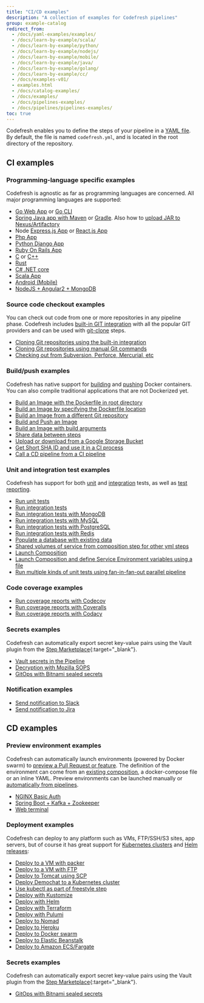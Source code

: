 ```yaml
---
title: "CI/CD examples"
description: "A collection of examples for Codefresh pipelines"
group: example-catalog
redirect_from:
  - /docs/yaml-examples/examples/
  - /docs/learn-by-example/scala/
  - /docs/learn-by-example/python/
  - /docs/learn-by-example/nodejs/
  - /docs/learn-by-example/mobile/
  - /docs/learn-by-example/java/
  - /docs/learn-by-example/golang/
  - /docs/learn-by-example/cc/
  - /docs/examples-v01/
  - examples.html
  - /docs/catalog-examples/
  - /docs/examples/
  - /docs/pipelines-examples/  
  - /docs/pipelines/pipelines-examples/
toc: true
---
```

Codefresh enables you to define the steps of your pipeline in a [YAML file]({{site.baseurl}}/docs/pipelines/what-is-the-codefresh-yaml/). By default, the file is named `codefresh.yml`, and is located in the root directory of the repository.

## CI examples

### Programming-language specific examples

Codefresh is agnostic as far as programming languages are concerned. All major programming languages are supported:

- [Go Web App]({{site.baseurl}}/docs/example-catalog/ci-examples/golang-hello-world/) or [Go CLI]({{site.baseurl}}/docs/example-catalog/ci-examples/goreleaser) 
- [Spring Java app with Maven]({{site.baseurl}}/docs/example-catalog/ci-examples/spring-boot-2/) or [Gradle]({{site.baseurl}}/docs/example-catalog/ci-examples/gradle/). Also how to [upload JAR to Nexus/Artifactory]({{site.baseurl}}/docs/example-catalog/ci-examples/publish-jar/) 
- Node [Express.js App]({{site.baseurl}}/docs/example-catalog/ci-examples/lets-chat/) or [React.js App]({{site.baseurl}}/docs/example-catalog/ci-examples/react/)
- [Php App]({{site.baseurl}}/docs/example-catalog/ci-examples/php)
- [Python Django App]({{site.baseurl}}/docs/example-catalog/ci-examples/django/)
- [Ruby On Rails App]({{site.baseurl}}/docs/example-catalog/ci-examples/ruby)
- [C]({{site.baseurl}}/docs/example-catalog/ci-examples/c-make/) or [C++]({{site.baseurl}}/docs/example-catalog/ci-examples/cpp-cmake)
- [Rust]({{site.baseurl}}/docs/example-catalog/ci-examples/rust/) 
- [C# .NET core]({{site.baseurl}}/docs/example-catalog/ci-examples/dotnet/)
- [Scala App]({{site.baseurl}}/docs/example-catalog/ci-examples/scala-hello-world/)
- [Android (Mobile)]({{site.baseurl}}/docs/example-catalog/ci-examples/android/)
- [NodeJS + Angular2 + MongoDB]({{site.baseurl}}/docs/example-catalog/ci-examples/nodejs-angular2-mongodb/) 

### Source code checkout examples

You can check out code from one or more repositories in any pipeline phase. Codefresh includes [built-in GIT integration]({{site.baseurl}}/docs/integrations/git-providers/) with all the popular GIT providers and can be used with [git-clone]({{site.baseurl}}/docs/pipelines/steps/git-clone/) steps.

- [Cloning Git repositories using the built-in integration]({{site.baseurl}}/docs/example-catalog/ci-examples/git-checkout/)
- [Cloning Git repositories using manual Git commands]({{site.baseurl}}/docs/example-catalog/ci-examples/git-checkout-custom/)
- [Checking out from Subversion, Perforce, Mercurial, etc]({{site.baseurl}}/docs/example-catalog/ci-examples/non-git-checkout/)

### Build/push examples

Codefresh has native support for [building]({{site.baseurl}}/docs/pipelines/steps/build/) and [pushing]({{site.baseurl}}/docs/pipelines/steps/push/) Docker containers.  
You can also compile traditional applications that are not Dockerized yet.

- [Build an Image with the Dockerfile in root directory]({{site.baseurl}}/docs/example-catalog/ci-examples/build-an-image-with-the-dockerfile-in-root-directory/)
- [Build an Image by specifying the Dockerfile location]({{site.baseurl}}/docs/example-catalog/ci-examples/build-an-image-specify-dockerfile-location)
- [Build an Image from a different Git repository]({{site.baseurl}}/docs/example-catalog/ci-examples/build-an-image-from-a-different-git-repository)
- [Build and Push an Image]({{site.baseurl}}/docs/example-catalog/ci-examples/build-and-push-an-image)
- [Build an Image with build arguments]({{site.baseurl}}/docs/example-catalog/ci-examples/build-an-image-with-build-arguments)
- [Share data between steps]({{site.baseurl}}/docs/example-catalog/ci-examples/shared-volumes-between-builds)
- [Upload or download from a Google Storage Bucket]({{site.baseurl}}/docs/example-catalog/ci-examples/uploading-or-downloading-from-gs/)
- [Get Short SHA ID and use it in a CI process]({{site.baseurl}}/docs/example-catalog/ci-examples/get-short-sha-id-and-use-it-in-a-ci-process)
- [Call a CD pipeline from a CI pipeline]({{site.baseurl}}/docs/example-catalog/ci-examples/call-child-pipelines)

<!--ask Kostis about these -->
### Unit and integration test examples

Codefresh has support for both [unit]({{site.baseurl}}/docs/testing/unit-tests/) and [integration]({{site.baseurl}}/docs/testing/integration-tests/) tests, as well as [test reporting]({{site.baseurl}}/docs/testing/test-reports/).

- [Run unit tests]({{site.baseurl}}/docs/example-catalog/ci-examples/run-unit-tests) 
- [Run integration tests]({{site.baseurl}}/docs/example-catalog/ci-examples/run-integration-tests/) 
- [Run integration tests with MongoDB]({{site.baseurl}}/docs/example-catalog/ci-examples/integration-tests-with-mongo/) 
- [Run integration tests with MySQL]({{site.baseurl}}/docs/example-catalog/ci-examples/integration-tests-with-mysql/) 
- [Run integration tests with PostgreSQL]({{site.baseurl}}/docs/example-catalog/ci-examples/integration-tests-with-postgres/) 
- [Run integration tests with Redis]({{site.baseurl}}/docs/example-catalog/ci-examples/integration-tests-with-redis/) 
- [Populate a database with existing data]({{site.baseurl}}/docs/example-catalog/ci-examples/populate-a-database-with-existing-data) 
- [Shared volumes of service from composition step for other yml steps]({{site.baseurl}}/docs/example-catalog/ci-examples/shared-volumes-of-service-from-composition-step-for-other-yml-steps)
- [Launch Composition]({{site.baseurl}}/docs/example-catalog/ci-examples/launch-composition) 
- [Launch Composition and define Service Environment variables using a file]({{site.baseurl}}/docs/example-catalog/ci-examples/launching-a-composition-and-defining-a-service-environment-variables-using-a-file) 
- [Run multiple kinds of unit tests using fan-in-fan-out parallel pipeline]({{site.baseurl}}/docs/example-catalog/ci-examples/fan-in-fan-out) 

### Code coverage examples

- [Run coverage reports with Codecov]({{site.baseurl}}/docs/example-catalog/ci-examples/codecov-testing) 
- [Run coverage reports with Coveralls]({{site.baseurl}}/docs/example-catalog/ci-examples/coveralls-testing) 
- [Run coverage reports with Codacy]({{site.baseurl}}/docs/example-catalog/ci-examples/codacy-testing) 

### Secrets examples

Codefresh can automatically export secret key-value pairs using the Vault plugin from the [Step Marketplace](https://codefresh.io/steps/step/vault){:target="\_blank"}.

- [Vault secrets in the Pipeline]({{site.baseurl}}/docs/example-catalog/ci-examples/vault-secrets-in-the-pipeline/)
- [Decryption with Mozilla SOPS]({{site.baseurl}}/docs/example-catalog/ci-examples/decryption-with-mozilla-sops/)
- [GitOps with Bitnami sealed secrets]({{site.baseurl}}/docs/example-catalog/ci-examples/gitops-secrets)

### Notification examples

- [Send notification to Slack]({{site.baseurl}}/docs/example-catalog/ci-examples/sending-the-notification-to-slack)
- [Send notification to Jira]({{site.baseurl}}/docs/example-catalog/ci-examples/sending-the-notification-to-jira)


## CD examples

### Preview environment examples

Codefresh can automatically launch environments (powered by Docker swarm) to [preview a Pull Request or feature]({{site.baseurl}}/docs/quick-start/ci-quickstart/on-demand-environments/). The definition of the environment can come from an [existing composition]({{site.baseurl}}/docs/testing/create-composition/), a docker-compose file or an inline YAML. Preview environments can be launched manually or [automatically from pipelines]({{site.baseurl}}/docs/pipelines/steps/launch-composition/).

- [NGINX Basic Auth]({{site.baseurl}}/docs/example-catalog/cd-examples/secure-a-docker-container-using-http-basic-auth/)
- [Spring Boot + Kafka + Zookeeper]({{site.baseurl}}/docs/example-catalog/cd-examples/spring-boot-kafka-zookeeper/)
- [Web terminal]({{site.baseurl}}/docs/example-catalog/cd-examples/web-terminal/)

### Deployment examples

Codefresh can deploy to any platform such as VMs, FTP/SSH/S3 sites, app servers, but of course it has great support for [Kubernetes clusters]({{site.baseurl}}/docs/deployments/kubernetes/deployment-options-to-kubernetes/) and [Helm releases]({{site.baseurl}}/docs/deployments/helm/helm-releases-management/):

- [Deploy to a VM with packer]({{site.baseurl}}/docs/example-catalog/cd-examples/packer-gcloud/) 
- [Deploy to a VM with FTP]({{site.baseurl}}/docs/example-catalog/cd-examples/transferring-php-ftp)
- [Deploy to Tomcat using SCP]({{site.baseurl}}/docs/example-catalog/cd-examples/deploy-to-tomcat-via-scp)
- [Deploy Demochat to a Kubernetes cluster]({{site.baseurl}}/docs/cd-examples/deploy-to-kubernetes/codefresh-kubernetes-integration-demochat-example/) 
- [Use kubectl as part of freestyle step]({{site.baseurl}}/docs/example-catalog/cd-examples/use-kubectl-as-part-of-freestyle-step) 
- [Deploy with Kustomize]({{site.baseurl}}/docs/example-catalog/cd-examples/deploy-with-kustomize)
- [Deploy with Helm]({{site.baseurl}}/docs/example-catalog/cd-examples/helm) 
- [Deploy with Terraform]({{site.baseurl}}/docs/example-catalog/cd-examples/terraform) 
- [Deploy with Pulumi]({{site.baseurl}}/docs/example-catalog/cd-examples/pulumi) 
- [Deploy to Nomad]({{site.baseurl}}/docs/example-catalog/cd-examples/nomad)
- [Deploy to Heroku]({{site.baseurl}}/docs/example-catalog/cd-examples/deploy-to-heroku/)
- [Deploy to Docker swarm]({{site.baseurl}}/docs/example-catalog/cd-examples/docker-swarm/)
- [Deploy to Elastic Beanstalk]({{site.baseurl}}/docs/example-catalog/cd-examples/elastic-beanstalk/)
- [Deploy to Amazon ECS/Fargate]({{site.baseurl}}/docs/example-catalog/cd-examples/amazon-ecs/)


### Secrets examples

Codefresh can automatically export secret key-value pairs using the Vault plugin from the [Step Marketplace](https://codefresh.io/steps/step/vault){:target="\_blank"}.
- [GitOps with Bitnami sealed secrets]({{site.baseurl}}/docs/example-catalog/cd-examples/gitops-secrets)